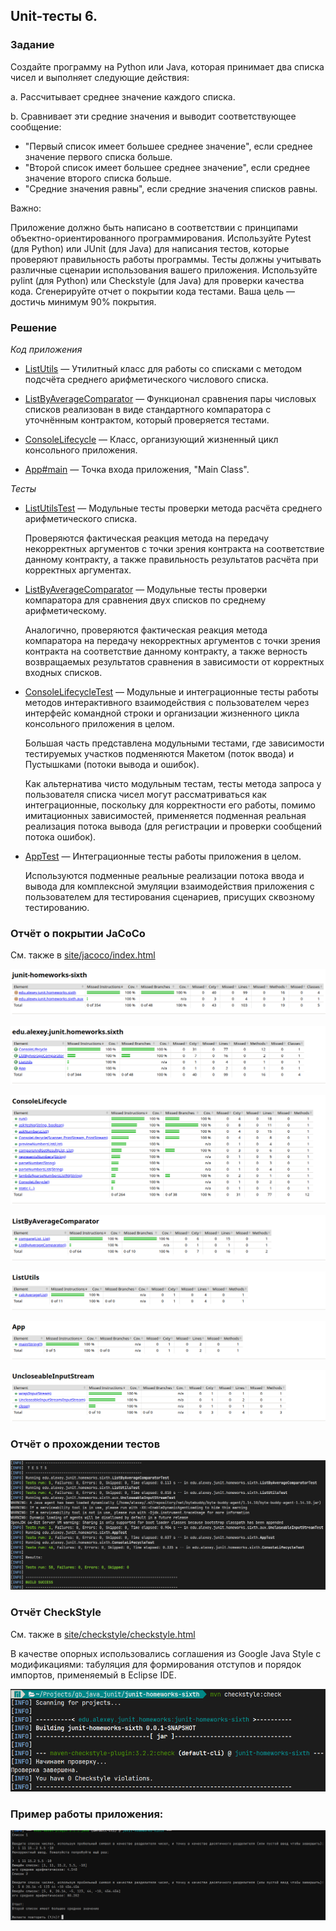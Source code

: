 ## Unit-тесты 6.

### Задание

Создайте программу на Python или Java, которая принимает два списка чисел и выполняет следующие действия:

a. Рассчитывает среднее значение каждого списка.

b. Сравнивает эти средние значения и выводит соответствующее сообщение:

- "Первый список имеет большее среднее значение", если среднее значение первого списка больше.
- "Второй список имеет большее среднее значение", если среднее значение второго списка больше.
- "Средние значения равны", если средние значения списков равны.

Важно:

Приложение должно быть написано в соответствии с принципами объектно-ориентированного программирования.
Используйте Pytest (для Python) или JUnit (для Java) для написания тестов, которые проверяют правильность работы программы. Тесты должны учитывать различные сценарии использования вашего приложения.
Используйте pylint (для Python) или Checkstyle (для Java) для проверки качества кода.
Сгенерируйте отчет о покрытии кода тестами. Ваша цель&nbsp;&mdash; достичь минимум 90% покрытия.

### Решение

*Код приложения*

* [ListUtils](src/main/java/edu/alexey/junit/homeworks/sixth/ListUtils.java)&nbsp;&mdash; Утилитный класс для работы со списками с методом подсчёта среднего арифметического числового списка.

* [ListByAverageComparator](src/main/java/edu/alexey/junit/homeworks/sixth/ListByAverageComparator.java)&nbsp;&mdash; Функционал сравнения пары числовых списков реализован в виде стандартного компаратора с уточнённым контрактом, который проверяется тестами.

* [ConsoleLifecycle](src/main/java/edu/alexey/junit/homeworks/sixth/ConsoleLifecycle.java)&nbsp;&mdash; Класс, организующий жизненный цикл консольного приложения.

* [App#main](src/main/java/edu/alexey/junit/homeworks/sixth/App.java#main)&nbsp;&mdash; Точка входа приложения, "Main Class".

*Тесты*

* [ListUtilsTest](src/test/java/edu/alexey/junit/homeworks/sixth/ListUtilsTest.java)&nbsp;&mdash; Модульные тесты проверки метода расчёта среднего арифметического списка.

  Проверяются фактическая реакция метода на передачу некорректных аргументов с точки зрения контракта на соответствие данному контракту, а также правильность результатов расчёта при корректных аргументах.


* [ListByAverageComparator](src/main/java/edu/alexey/junit/homeworks/sixth/ListByAverageComparator.java)&nbsp;&mdash; Модульные тесты проверки компаратора для сравнения двух списков по среднему арифметическому.

  Аналогично, проверяются фактическая реакция метода компаратора на передачу некорректных аргументов с точки зрения контракта на соответствие данному контракту, а также верность возвращаемых результатов сравнения в зависимости от корректных входных списков.


* [ConsoleLifecycleTest](src/test/java/edu/alexey/junit/homeworks/sixth/ConsoleLifecycleTest.java)&nbsp;&mdash; Модульные и интеграционные тесты работы методов интерактивного взаимодействия с пользователем через интерфейс командной строки и организации жизненного цикла консольного приложения в целом.

  Большая часть представлена модульными тестами, где зависимости тестируемых участков подменяются Макетом (поток ввода) и Пустышками (потоки вывода и ошибок).

  Как альтернатива чисто модульным тестам, тесты метода запроса у пользователя списка чисел могут рассматриваться как интеграционные, поскольку для корректности его работы, помимо имитационных зависимостей, применяется подменная реальная реализация потока вывода (для регистрации и проверки сообщений потока ошибок).


* [AppTest](src/test/java/edu/alexey/junit/homeworks/sixth/AppTest.java)&nbsp;&mdash; Интеграционные тесты работы приложения в целом.

  Используются подменные реальные реализации потока ввода и вывода для комплексной эмуляции взаимодействия приложения с пользователем для тестирования сценариев, присущих сквозному тестированию.

### Отчёт о покрытии JaCoCo

См. также в [site/jacoco/index.html](https://htmlpreview.github.io/?https://github.com/alexeycoder/junit-homeworks-sixth/blob/site/jacoco/index.html)

![Отчёт JaCoCo 1](https://raw.githubusercontent.com/alexeycoder/illustrations/main/java-junit-hw6/jacoco-1.png)

![Отчёт JaCoCo 2](https://raw.githubusercontent.com/alexeycoder/illustrations/main/java-junit-hw6/jacoco-2.png)

![Отчёт JaCoCo 3](https://raw.githubusercontent.com/alexeycoder/illustrations/main/java-junit-hw6/jacoco-3.png)

![Отчёт JaCoCo 4](https://raw.githubusercontent.com/alexeycoder/illustrations/main/java-junit-hw6/jacoco-4.png)

![Отчёт JaCoCo 5](https://raw.githubusercontent.com/alexeycoder/illustrations/main/java-junit-hw6/jacoco-5.png)

![Отчёт JaCoCo 6](https://raw.githubusercontent.com/alexeycoder/illustrations/main/java-junit-hw6/jacoco-6.png)

![Отчёт JaCoCo 7](https://raw.githubusercontent.com/alexeycoder/illustrations/main/java-junit-hw6/jacoco-7.png)

### Отчёт о прохождении тестов

![Прохождение тестов](https://raw.githubusercontent.com/alexeycoder/illustrations/main/java-junit-hw6/tests-run.png)

### Отчёт CheckStyle

См. также в [site/checkstyle/checkstyle.html](https://htmlpreview.github.io/?https://github.com/alexeycoder/junit-homeworks-sixth/blob/site/checkstyle/checkstyle.html)

В качестве опорных использовались соглашения из Google Java Style с модификациями: табуляция для формирования отступов и порядок импортов, применяемый в Eclipse IDE.

![Отчёт ChrckStyle](https://raw.githubusercontent.com/alexeycoder/illustrations/main/java-junit-hw6/checkstyle-1.png)

### Пример работы приложения:

![Пример работы](https://raw.githubusercontent.com/alexeycoder/illustrations/main/java-junit-hw6/example.png)
